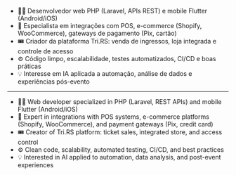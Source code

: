 - 👨‍💻 Desenvolvedor web PHP (Laravel, APIs REST) e mobile Flutter (Android/iOS)  
- 🔌 Especialista em integrações com POS, e-commerce (Shopify, WooCommerce), gateways de pagamento (Pix, cartão)  
- 🎟 Criador da plataforma Tri.RS: venda de ingressos, loja integrada e controle de acesso  
- ⚙️ Código limpo, escalabilidade, testes automatizados, CI/CD e boas práticas  
- 💡 Interesse em IA aplicada a automação, análise de dados e experiências pós-evento  
--------------------------------------
- 👨‍💻 Web developer specialized in PHP (Laravel, REST APIs) and mobile Flutter (Android/iOS)  
- 🔌 Expert in integrations with POS systems, e-commerce platforms (Shopify, WooCommerce), and payment gateways (Pix, credit card)  
- 🎟 Creator of Tri.RS platform: ticket sales, integrated store, and access control  
- ⚙️ Clean code, scalability, automated testing, CI/CD, and best practices  
- 💡 Interested in AI applied to automation, data analysis, and post-event experiences  

<!---
llkalil/llkalil is a ✨ special ✨ repository because its `README.md` (this file) appears on your GitHub profile.
You can click the Preview link to take a look at your changes.
--->
